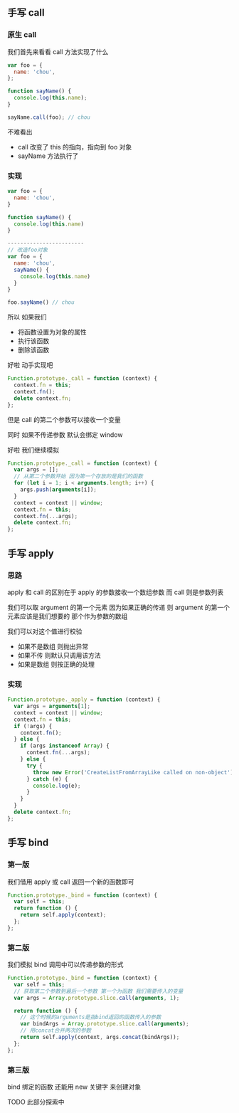 ## 手写 call

### 原生 call

我们首先来看看 call 方法实现了什么

```javascript
var foo = {
  name: 'chou',
};

function sayName() {
  console.log(this.name);
}

sayName.call(foo); // chou
```

不难看出

- call 改变了 this 的指向，指向到 foo 对象
- sayName 方法执行了

### 实现

```javascript
var foo = {
  name: 'chou',
}

function sayName() {
  console.log(this.name)
}

------------------------
// 改造foo对象
var foo = {
  name: 'chou',
  sayName() {
    console.log(this.name)
  }
}

foo.sayName() // chou
```

所以 如果我们

- 将函数设置为对象的属性
- 执行该函数
- 删除该函数

好啦 动手实现吧

```javascript
Function.prototype._call = function (context) {
  context.fn = this;
  context.fn();
  delete context.fn;
};
```

但是 call 的第二个参数可以接收一个变量

同时 如果不传递参数 默认会绑定 window

好啦 我们继续模拟

```javascript
Function.prototype._call = function (context) {
  var args = [];
  // 从第二个参数开始 因为第一个存放的是我们的函数
  for (let i = 1; i < arguments.length; i++) {
    args.push(arguments[i]);
  }
  context = context || window;
  context.fn = this;
  context.fn(...args);
  delete context.fn;
};
```

## 手写 apply

### 思路

apply 和 call 的区别在于 apply 的参数接收一个数组参数 而 call 则是参数列表

我们可以取 argument 的第一个元素 因为如果正确的传递 则 argument 的第一个元素应该是我们想要的 那个作为参数的数组

我们可以对这个值进行校验

- 如果不是数组 则抛出异常
- 如果不传 则默认只调用该方法
- 如果是数组 则按正确的处理

### 实现

```javascript
Function.prototype._apply = function (context) {
  var args = arguments[1];
  context = context || window;
  context.fn = this;
  if (!args) {
    context.fn();
  } else {
    if (args instanceof Array) {
      context.fn(...args);
    } else {
      try {
        throw new Error('CreateListFromArrayLike called on non-object');
      } catch (e) {
        console.log(e);
      }
    }
  }
  delete context.fn;
};
```

## 手写 bind

### 第一版

我们借用 apply 或 call 返回一个新的函数即可

```javascript
Function.prototype._bind = function (context) {
  var self = this;
  return function () {
    return self.apply(context);
  };
};
```

### 第二版

我们模拟 bind 调用中可以传递参数的形式

```javascript
Function.prototype._bind = function (context) {
  var self = this;
  // 获取第二个参数到最后一个参数 第一个为函数 我们需要传入的变量
  var args = Array.prototype.slice.call(arguments, 1);

  return function () {
    // 这个时候的arguments是指bind返回的函数传入的参数
    var bindArgs = Array.prototype.slice.call(arguments);
    // 用concat合并两次的参数
    return self.apply(context, args.concat(bindArgs));
  };
};
```

### 第三版

bind 绑定的函数 还能用 new 关键字 来创建对象

TODO 此部分探索中
